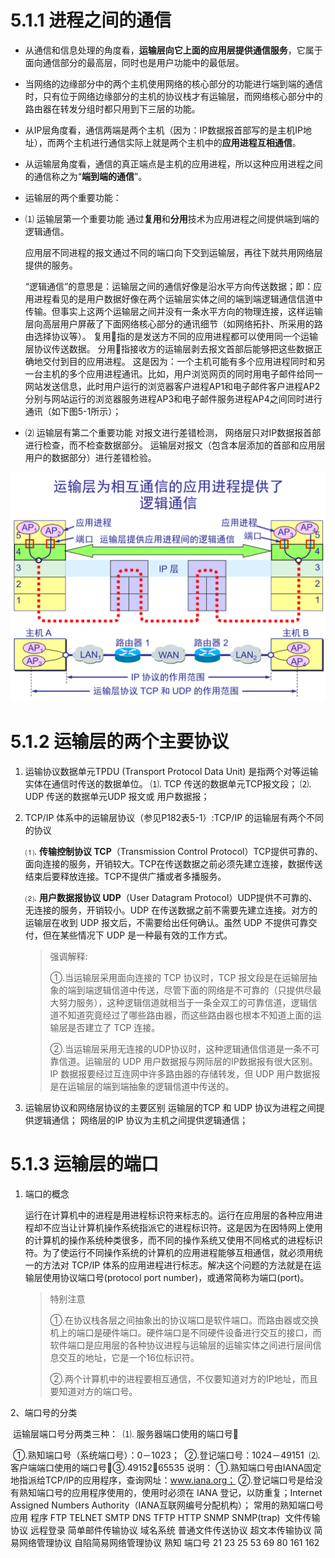 # 5.1.1 进程之间的通信

- 从通信和信息处理的角度看，**运输层向它上面的应用层提供通信服务**，它属于面向通信部分的最高层，同时也是用户功能中的最低层。

- 当网络的边缘部分中的两个主机使用网络的核心部分的功能进行端到端的通信时，只有位于网络边缘部分的主机的协议栈才有运输层，而网络核心部分中的路由器在转发分组时都只用到下三层的功能。

- 从IP层角度看，通信两端是两个主机（因为：IP数据报首部写的是主机IP地址），而两个主机进行通信实际上就是两个主机中的**应用进程互相通信**。

- 从运输层角度看，通信的真正端点是主机的应用进程，所以这种应用进程之间的通信称之为“**端到端的通信**”。

-  运输层的两个重要功能：

  - ⑴ 运输层第一个重要功能 通过**复用**和**分用**技术为应用进程之间提供端到端的逻辑通信。 

    应用层不同进程的报文通过不同的端口向下交到运输层，再往下就共用网络层提供的服务。

    “逻辑通信”的意思是：运输层之间的通信好像是沿水平方向传送数据；即：应用进程看见的是用户数据好像在两个运输层实体之间的端到端逻辑通信信道中传输。但事实上这两个运输层之间并没有一条水平方向的物理连接，这样运输层向高层用户屏蔽了下面网络核心部分的通讯细节（如网络拓扑、所采用的路由选择协议等）。
    复用指的是发送方不同的应用进程都可以使用同一个运输层协议传送数据。
    分用指接收方的运输层剥去报文首部后能够把这些数据正确地交付到目的应用进程。 
    这是因为：一个主机可能有多个应用进程同时和另一台主机的多个应用进程通讯。比如，用户浏览网页的同时用电子邮件给同一网站发送信息，此时用户运行的浏览器客户进程AP1和电子邮件客户进程AP2分别与网站运行的浏览器服务进程AP3和电子邮件服务进程AP4之间同时进行通讯（如下图5-1所示）；

  - ⑵ 运输层有第二个重要功能 对报文进行差错检测，
    网络层只对IP数据报首部进行检查，而不检查数据部分。
    运输层对报文（包含本层添加的首部和应用层用户的数据部分）进行差错检验。

  ![](./assets/图片42.png)


# 5.1.2 运输层的两个主要协议

1. 运输协议数据单元TPDU (Transport Protocol Data Unit) 是指两个对等运输实体在通信时传送的数据单位。
   ⑴. TCP 传送的数据单元TCP报文段；
   ⑵. UDP 传送的数据单元UDP 报文或 用户数据报；

2. TCP/IP 体系中的运输层协议（参见P182表5-1）:TCP/IP 的运输层有两个不同的协议

   ⑴. **传输控制协议 TCP**（Transmission Control Protocol）TCP提供可靠的、面向连接的服务，开销较大。TCP在传送数据之前必须先建立连接，数据传送结束后要释放连接。TCP不提供广播或者多播服务。 

   ⑵. **用户数据报协议 UDP**（User Datagram Protocol）UDP提供不可靠的、无连接的服务，开销较小。UDP 在传送数据之前不需要先建立连接。对方的运输层在收到 UDP 报文后，不需要给出任何确认。虽然 UDP 不提供可靠交付，但在某些情况下 UDP 是一种最有效的工作方式。

   > 强调解释:
   >
   > ①.当运输层采用面向连接的 TCP 协议时，TCP 报文段是在运输层抽象的端到端逻辑信道中传送，尽管下面的网络是不可靠的（只提供尽最大努力服务），这种逻辑信道就相当于一条全双工的可靠信道，逻辑信道不知道究竟经过了哪些路由器，而这些路由器也根本不知道上面的运输层是否建立了 TCP 连接。
   >
   > ②.当运输层采用无连接的UDP协议时，这种逻辑通信信道是一条不可靠信道。运输层的 UDP 用户数据报与网际层的IP数据报有很大区别。IP 数据报要经过互连网中许多路由器的存储转发，但 UDP 用户数据报是在运输层的端到端抽象的逻辑信道中传送的。 

3. 运输层协议和网络层协议的主要区别 
   运输层的TCP 和 UDP 协议为进程之间提供逻辑通信；
   网络层的IP 协议为主机之间提供逻辑通信；


# 5.1.3 运输层的端口
1. 端口的概念

   运行在计算机中的进程是用进程标识符来标志的。运行在应用层的各种应用进程却不应当让计算机操作系统指派它的进程标识符。这是因为在因特网上使用的计算机的操作系统种类很多，而不同的操作系统又使用不同格式的进程标识符。为了使运行不同操作系统的计算机的应用进程能够互相通信，就必须用统一的方法对 TCP/IP 体系的应用进程进行标志。解决这个问题的方法就是在运输层使用协议端口号(protocol port number)，或通常简称为端口(port)。

   > 特别注意
   >
   > ①.在协议栈各层之间抽象出的协议端口是软件端口。而路由器或交换机上的端口是硬件端口。硬件端口是不同硬件设备进行交互的接口，而软件端口是应用层的各种协议进程与运输层的运输实体之间进行层间信息交互的地址，它是一个16位标识符。
   >
   > ②.两个计算机中的进程要相互通信，不仅要知道对方的IP地址，而且要知道对方的端口号。 

2、端口号的分类

​	运输层端口号分两类三种：
​	⑴. 服务器端口使用的端口号

​	①.熟知端口号（系统端口号）：0－1023； 
​	②.登记端口号：1024－49151 
​	⑵. 客户端端口使用的端口号③.49152－65535 说明：
​	①.熟知端口号由IANA固定地指派给TCP/IP的应用程序，查询网址：www.iana.org；
​	②.登记端口号是给没有熟知端口号的应用程序使用的，使用时必须在 IANA 登记，以防重复；Internet Assigned Numbers Authority（IANA互联网编号分配机构）；
常用的熟知端口号
应用
程序	FTP	TELNET	SMTP	DNS	TFTP	HTTP	SNMP	SNMP(trap)
​	文件传输协议	远程登录	简单邮件传输协议	域名系统	普通文件传送协议	超文本传输协议	简易网络管理协议	自陷简易网络管理协议
熟知
端口号	21	23	25	53	69	80	161	162

